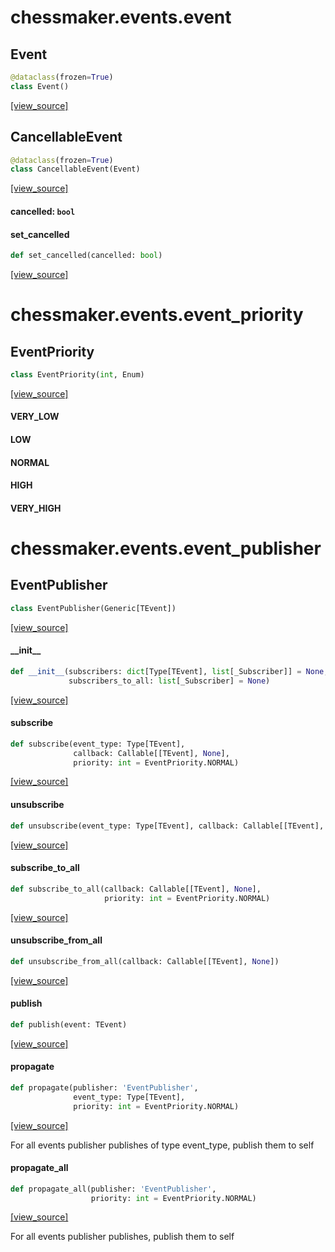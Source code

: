 <a id="chessmaker.events.event"></a>

# chessmaker.events.event

<a id="chessmaker.events.event.Event"></a>

## Event

```python
@dataclass(frozen=True)
class Event()
```

[[view_source]](https://github.com/WolfDWyc/ChessMaker/blob/dc56d4841f94820eba4c40c003f75d8396c128d9/chessmaker\events\event.py#L5)

<a id="chessmaker.events.event.CancellableEvent"></a>

## CancellableEvent

```python
@dataclass(frozen=True)
class CancellableEvent(Event)
```

[[view_source]](https://github.com/WolfDWyc/ChessMaker/blob/dc56d4841f94820eba4c40c003f75d8396c128d9/chessmaker\events\event.py#L10)

<a id="chessmaker.events.event.CancellableEvent.cancelled"></a>

#### cancelled: `bool`

<a id="chessmaker.events.event.CancellableEvent.set_cancelled"></a>

#### set\_cancelled

```python
def set_cancelled(cancelled: bool)
```

[[view_source]](https://github.com/WolfDWyc/ChessMaker/blob/dc56d4841f94820eba4c40c003f75d8396c128d9/chessmaker\events\event.py#L13)

<a id="chessmaker.events.event_priority"></a>

# chessmaker.events.event\_priority

<a id="chessmaker.events.event_priority.EventPriority"></a>

## EventPriority

```python
class EventPriority(int, Enum)
```

[[view_source]](https://github.com/WolfDWyc/ChessMaker/blob/dc56d4841f94820eba4c40c003f75d8396c128d9/chessmaker\events\event_priority.py#L4)

<a id="chessmaker.events.event_priority.EventPriority.VERY_LOW"></a>

#### VERY\_LOW

<a id="chessmaker.events.event_priority.EventPriority.LOW"></a>

#### LOW

<a id="chessmaker.events.event_priority.EventPriority.NORMAL"></a>

#### NORMAL

<a id="chessmaker.events.event_priority.EventPriority.HIGH"></a>

#### HIGH

<a id="chessmaker.events.event_priority.EventPriority.VERY_HIGH"></a>

#### VERY\_HIGH

<a id="chessmaker.events.event_publisher"></a>

# chessmaker.events.event\_publisher

<a id="chessmaker.events.event_publisher.EventPublisher"></a>

## EventPublisher

```python
class EventPublisher(Generic[TEvent])
```

[[view_source]](https://github.com/WolfDWyc/ChessMaker/blob/dc56d4841f94820eba4c40c003f75d8396c128d9/chessmaker\events\event_publisher.py#L16)

<a id="chessmaker.events.event_publisher.EventPublisher.__init__"></a>

#### \_\_init\_\_

```python
def __init__(subscribers: dict[Type[TEvent], list[_Subscriber]] = None,
             subscribers_to_all: list[_Subscriber] = None)
```

[[view_source]](https://github.com/WolfDWyc/ChessMaker/blob/dc56d4841f94820eba4c40c003f75d8396c128d9/chessmaker\events\event_publisher.py#L17)

<a id="chessmaker.events.event_publisher.EventPublisher.subscribe"></a>

#### subscribe

```python
def subscribe(event_type: Type[TEvent],
              callback: Callable[[TEvent], None],
              priority: int = EventPriority.NORMAL)
```

[[view_source]](https://github.com/WolfDWyc/ChessMaker/blob/dc56d4841f94820eba4c40c003f75d8396c128d9/chessmaker\events\event_publisher.py#L28)

<a id="chessmaker.events.event_publisher.EventPublisher.unsubscribe"></a>

#### unsubscribe

```python
def unsubscribe(event_type: Type[TEvent], callback: Callable[[TEvent], None])
```

[[view_source]](https://github.com/WolfDWyc/ChessMaker/blob/dc56d4841f94820eba4c40c003f75d8396c128d9/chessmaker\events\event_publisher.py#L32)

<a id="chessmaker.events.event_publisher.EventPublisher.subscribe_to_all"></a>

#### subscribe\_to\_all

```python
def subscribe_to_all(callback: Callable[[TEvent], None],
                     priority: int = EventPriority.NORMAL)
```

[[view_source]](https://github.com/WolfDWyc/ChessMaker/blob/dc56d4841f94820eba4c40c003f75d8396c128d9/chessmaker\events\event_publisher.py#L36)

<a id="chessmaker.events.event_publisher.EventPublisher.unsubscribe_from_all"></a>

#### unsubscribe\_from\_all

```python
def unsubscribe_from_all(callback: Callable[[TEvent], None])
```

[[view_source]](https://github.com/WolfDWyc/ChessMaker/blob/dc56d4841f94820eba4c40c003f75d8396c128d9/chessmaker\events\event_publisher.py#L41)

<a id="chessmaker.events.event_publisher.EventPublisher.publish"></a>

#### publish

```python
def publish(event: TEvent)
```

[[view_source]](https://github.com/WolfDWyc/ChessMaker/blob/dc56d4841f94820eba4c40c003f75d8396c128d9/chessmaker\events\event_publisher.py#L46)

<a id="chessmaker.events.event_publisher.EventPublisher.propagate"></a>

#### propagate

```python
def propagate(publisher: 'EventPublisher',
              event_type: Type[TEvent],
              priority: int = EventPriority.NORMAL)
```

[[view_source]](https://github.com/WolfDWyc/ChessMaker/blob/dc56d4841f94820eba4c40c003f75d8396c128d9/chessmaker\events\event_publisher.py#L56)

For all events publisher publishes of type event_type, publish them to self

<a id="chessmaker.events.event_publisher.EventPublisher.propagate_all"></a>

#### propagate\_all

```python
def propagate_all(publisher: 'EventPublisher',
                  priority: int = EventPriority.NORMAL)
```

[[view_source]](https://github.com/WolfDWyc/ChessMaker/blob/dc56d4841f94820eba4c40c003f75d8396c128d9/chessmaker\events\event_publisher.py#L65)

For all events publisher publishes, publish them to self

